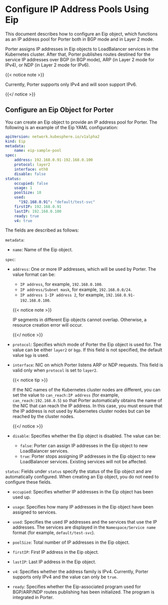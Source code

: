 # Configure IP Address Pools Using Eip

This document describes how to configure an Eip object, which functions as an IP address pool for Porter both in BGP mode and in Layer 2 mode.

Porter assigns IP addresses in Eip objects to LoadBalancer services in the Kubernetes cluster. After that, Porter publishes routes destined for the service IP addresses over BGP (in BGP mode), ARP (in Layer 2 mode for IPv4), or NDP (in Layer 2 mode for IPv6). 

{{< notice note >}}

Currently, Porter supports only IPv4 and will soon support IPv6.

{{</ notice >}}

## Configure an Eip Object for Porter

You can create an Eip object to provide an IP address pool for Porter. The following is an example of the Eip YAML configuration:

```yaml
apiVersion: network.kubesphere.io/v1alpha2
kind: Eip
metadata:
    name: eip-sample-pool
spec:
    address: 192.168.0.91-192.168.0.100
    protocol: layer2
    interface: eth0
    disable: false
status:
    occupied: false
    usage: 1
    poolSize: 10
    used: 
      "192.168.0.91": "default/test-svc"
    firstIP: 192.168.0.91
    lastIP: 192.168.0.100
    ready: true
    v4: true
```

The fields are described as follows:

`metadata`:

* `name`: Name of the Eip object.

`spec`:

* `address`: One or more IP addresses, which will be used by Porter. The value format can be:
  
  * `IP address`, for example, `192.168.0.100`.
  * `IP address/Subnet mask`, for example, `192.168.0.0/24`.
  * `IP address 1-IP address 2`, for example, `192.168.0.91-192.168.0.100`.
  
  
  {{< notice note >}}
  
  IP segments in different Eip objects cannot overlap. Otherwise, a resource creation error will occur.
  
  {{</ notice >}}


* `protocol`: Specifies which mode of Porter the Eip object is used for. The value can be either `layer2` or `bgp`. If this field is not specified, the default value `bgp` is used.

* `interface`: NIC on which Porter listens ARP or NDP requests. This field is valid only when `protocol` is set to `layer2`.

  {{< notice tip >}}

  If the NIC names of the Kubernetes cluster nodes are different, you can set the value to `can_reach:IP address` (for example, `can_reach:192.168.0.5`) so that Porter automatically obtains the name of the NIC that can reach the IP address. In this case, you must ensure that the IP address is not used by Kubernetes cluster nodes but can be reached by the cluster nodes.

  {{</ notice >}}

* `disable`: Specifies whether the Eip object is disabled. The value can be:
  
  * `false`: Porter can assign IP addresses in the Eip object to new LoadBalancer services.
  * `true`: Porter stops assigning IP addresses in the Eip object to new LoadBalancer services. Existing services will not be affected.

`status`: Fields under `status` specify the status of the Eip object and are automatically configured. When creating an Eip object, you do not need to configure these fields.

* `occupied`: Specifies whether IP addresses in the Eip object has been used up.

* `usage`: Specifies how many IP addresses in the Eip object have been assigned to services.
* `used`: Specifies the used IP addresses and the services that use the IP addresses. The services are displayed in the `Namespace/Service name` format (for example, `default/test-svc`).

* `poolSize`: Total number of IP addresses in the Eip object.

* `firstIP`: First IP address in the Eip object.

* `lastIP`: Last IP address in the Eip object.

* `v4`: Specifies whether the address family is IPv4. Currently, Porter supports only IPv4 and the value can only be `true`.

* `ready`: Specifies whether the Eip-associated program used for BGP/ARP/NDP routes publishing has been initialized. The program is integrated in Porter.
